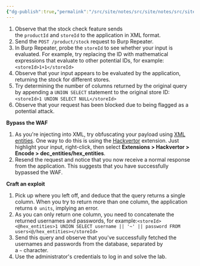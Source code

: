 ```yaml
---
{"dg-publish":true,"permalink":"/src/site/notes/src/site/notes/src/site/notes/src/site/notes/main/cs/ps-wsa-labs/sq-li/sq-li-with-filter-bypass-via-xml-encoding/"}
---
```







1. Observe that the stock check feature sends the `productId` and `storeId` to the application in XML format.
2. Send the `POST /product/stock` request to Burp Repeater.
3. In Burp Repeater, probe the `storeId` to see whether your input is evaluated. For example, try replacing the ID with mathematical expressions that evaluate to other potential IDs, for example:`<storeId>1+1</storeId>`
4. Observe that your input appears to be evaluated by the application, returning the stock for different stores.
5. Try determining the number of columns returned by the original query by appending a `UNION SELECT` statement to the original store ID:`<storeId>1 UNION SELECT NULL</storeId>`
6. Observe that your request has been blocked due to being flagged as a potential attack.

**Bypass the WAF**

1. As you're injecting into XML, try obfuscating your payload using [XML entities](https://portswigger.net/web-security/xxe/xml-entities). One way to do this is using the [Hackvertor](https://portswigger.net/bappstore/65033cbd2c344fbabe57ac060b5dd100) extension. Just highlight your input, right-click, then select **Extensions > Hackvertor > Encode > dec_entities/hex_entities**.
2. Resend the request and notice that you now receive a normal response from the application. This suggests that you have successfully bypassed the WAF.

**Craft an exploit**

1. Pick up where you left off, and deduce that the query returns a single column. When you try to return more than one column, the application returns `0 units`, implying an error.
2. As you can only return one column, you need to concatenate the returned usernames and passwords, for example:`<storeId><@hex_entities>1 UNION SELECT username || '~' || password FROM users<@/hex_entities></storeId>`
3. Send this query and observe that you've successfully fetched the usernames and passwords from the database, separated by a `~` character.
4. Use the administrator's credentials to log in and solve the lab.